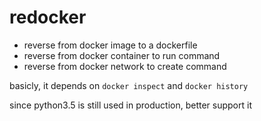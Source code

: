 # redocker
- reverse from docker image to a dockerfile
- reverse from docker container to run command
- reverse from docker network to create command

basicly, it depends on ```docker inspect``` and ```docker history```

since python3.5 is still used in production, better support it

